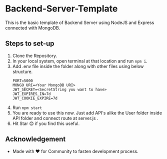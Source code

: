 <!--  -->
# Backend-Server-Template
This is the basic template of Backend Server using NodeJS and Express connected with MongoDB. 

## Steps to set-up
1. Clone the Repository.
2. In your local system, open terminal at that location and run ``` npm i ```.
3. Add .env file inside the folder along with other files using below structure.
    ```
    PORT=5000
    MONGO_URI=<Your MongoDB URI>
    JWT_SECRET=<SecretString you want to have>
    JWT_EXPIRES_IN=7d
    JWT_COOKIE_EXPIRE=7d

    ```
4. Run ``` npm start ```
5. You are ready to use this now. Just add API's alike the User folder inside API folder and connect route at server.js .
6. Hit Star 😍 if you find this useful.

 ## Acknowledgement

* Made with &#9829; for Community to fasten development process.
